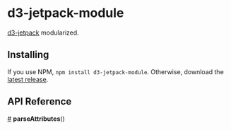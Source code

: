 # d3-jetpack-module

[d3-jetpack](https://github.com/gka/d3-jetpack) modularized. 

## Installing

If you use NPM, `npm install d3-jetpack-module`. Otherwise, download the [latest release](https://github.com/d3/d3-jetpack-module/releases/latest).

## API Reference

<a href="#foo" name="foo">#</a> <b>parseAttributes</b>()